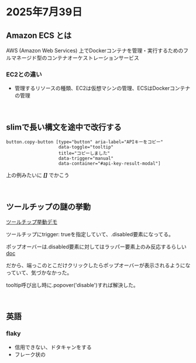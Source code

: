 # 2025年7月39日

## Amazon ECS とは
AWS (Amazon Web Services) 上でDockerコンテナを管理・実行するためのフルマネージド型のコンテナオーケストレーションサービス

### EC2との違い
- 管理するリソースの種類、EC2は仮想マシンの管理、ECSはDockerコンテナの管理

<br>

## slimで長い構文を途中で改行する
```slim
button.copy-button [type="button" aria-label="APIキーをコピー" 
                    data-toggle="tooltip" 
                    title="コピーしました" 
                    data-trigger="manual" 
                    data-container="#api-key-result-modal"]
```

上の例みたいに ***[]*** でかこう

<br>

## ツールチップの謎の挙動
[ツールチップ挙動デモ](../../image/2025/7/3.mp4)

ツールチップにtrigger: trueを指定していて、.disabled要素になってる。

ポップオーバーは.disabled要素に対してはラッパー要素上のみ反応するらしい [doc](https://getbootstrap.jp/docs/5.3/components/popovers/#:~:text=.disabled%E8%A6%81%E7%B4%A0%E3%81%AE%E3%83%9D%E3%83%83%E3%83%97%E3%82%AA%E3%83%BC%E3%83%90%E3%83%BC%E3%81%AF%E3%80%81%E3%83%A9%E3%83%83%E3%83%91%E3%83%BC%E8%A6%81%E7%B4%A0%E4%B8%8A%E3%81%A7%E3%83%88%E3%83%AA%E3%82%AC%E3%81%95%E3%82%8C%E3%81%AA%E3%81%91%E3%82%8C%E3%81%B0%E3%81%AA%E3%82%8A%E3%81%BE%E3%81%9B%E3%82%93%E3%80%82)

だから、端っこのとこだけクリックしたらポップオーバーが表示されるようになっていて、気づかなかった。

tooltip呼び出し時に.popover('disable')すれば解決した。

<br>

## 英語

### flaky 
- 信用できない、ドタキャンをする
- フレーク状の
